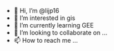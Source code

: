 - 👋 Hi, I’m @lijp16
- 👀 I’m interested in gis
- 🌱 I’m currently learning GEE 
- 💞️ I’m looking to collaborate on ...
- 📫 How to reach me ...

<!---
lijp16/lijp16 is a ✨ special ✨ repository because its `README.md` (this file) appears on your GitHub profile.
You can click the Preview link to take a look at your changes.
--->
